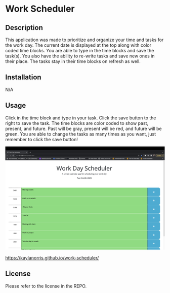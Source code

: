 # Work Scheduler

## Description
This application was made to prioritize and organize your time and tasks for the work day. The current date is displayed at the top along with color coded time blocks. You are able to type in the time blocks and save the task(s). You also have the ability to re-write tasks and save new ones in their place. The tasks stay in their time blocks on refresh as well.  

## Installation

N/A

## Usage

Click in the time block and type in your task. Click the save button to the right to save the task. The time blocks are color coded to show past, present, and future. Past will be gray, present will be red, and future will be green. You are able to change the tasks as many times as you want, just remember to click the save button!


![Screenshot 1](Assets/images/work-scheduler-screenshot.png)


 https://kaylanorris.github.io/work-scheduler/

## License

Please refer to the license in the REPO.
